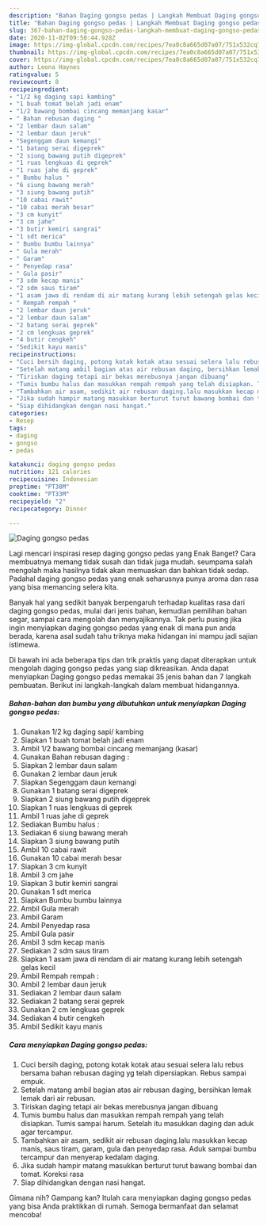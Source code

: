 ```yaml
---
description: "Bahan Daging gongso pedas | Langkah Membuat Daging gongso pedas Yang Bisa Manjain Lidah"
title: "Bahan Daging gongso pedas | Langkah Membuat Daging gongso pedas Yang Bisa Manjain Lidah"
slug: 367-bahan-daging-gongso-pedas-langkah-membuat-daging-gongso-pedas-yang-bisa-manjain-lidah
date: 2020-11-02T09:50:44.928Z
image: https://img-global.cpcdn.com/recipes/7ea0c8a665d07a07/751x532cq70/daging-gongso-pedas-foto-resep-utama.jpg
thumbnail: https://img-global.cpcdn.com/recipes/7ea0c8a665d07a07/751x532cq70/daging-gongso-pedas-foto-resep-utama.jpg
cover: https://img-global.cpcdn.com/recipes/7ea0c8a665d07a07/751x532cq70/daging-gongso-pedas-foto-resep-utama.jpg
author: Leona Haynes
ratingvalue: 5
reviewcount: 8
recipeingredient:
- "1/2 kg daging sapi kambing"
- "1 buah tomat belah jadi enam"
- "1/2 bawang bombai cincang memanjang kasar"
- " Bahan rebusan daging "
- "2 lembar daun salam"
- "2 lembar daun jeruk"
- "Segenggam daun kemangi"
- "1 batang serai digeprek"
- "2 siung bawang putih digeprek"
- "1 ruas lengkuas di geprek"
- "1 ruas jahe di geprek"
- " Bumbu halus "
- "6 siung bawang merah"
- "3 siung bawang putih"
- "10 cabai rawit"
- "10 cabai merah besar"
- "3 cm kunyit"
- "3 cm jahe"
- "3 butir kemiri sangrai"
- "1 sdt merica"
- " Bumbu bumbu lainnya"
- " Gula merah"
- " Garam"
- " Penyedap rasa"
- " Gula pasir"
- "3 sdm kecap manis"
- "2 sdm saus tiram"
- "1 asam jawa di rendam di air matang kurang lebih setengah gelas kecil"
- " Rempah rempah "
- "2 lembar daun jeruk"
- "2 lembar daun salam"
- "2 batang serai geprek"
- "2 cm lengkuas geprek"
- "4 butir cengkeh"
- "Sedikit kayu manis"
recipeinstructions:
- "Cuci bersih daging, potong kotak kotak atau sesuai selera lalu rebus bersama bahan rebusan daging yg telah dipersiapkan. Rebus sampai empuk."
- "Setelah matang ambil bagian atas air rebusan daging, bersihkan lemak lemak dari air rebusan."
- "Tiriskan daging tetapi air bekas merebusnya jangan dibuang"
- "Tumis bumbu halus dan masukkan rempah rempah yang telah disiapkan. Tumis sampai harum. Setelah itu masukkan daging dan aduk agar tercampur."
- "Tambahkan air asam, sedikit air rebusan daging.lalu masukkan kecap manis, saus tiram, garam, gula dan penyedap rasa. Aduk sampai bumbu tercampur dan menyerap kedalam daging."
- "Jika sudah hampir matang masukkan berturut turut bawang bombai dan tomat. Koreksi rasa"
- "Siap dihidangkan dengan nasi hangat."
categories:
- Resep
tags:
- daging
- gongso
- pedas

katakunci: daging gongso pedas 
nutrition: 121 calories
recipecuisine: Indonesian
preptime: "PT38M"
cooktime: "PT33M"
recipeyield: "2"
recipecategory: Dinner

---
```



![Daging gongso pedas](https://img-global.cpcdn.com/recipes/7ea0c8a665d07a07/751x532cq70/daging-gongso-pedas-foto-resep-utama.jpg)

Lagi mencari inspirasi resep daging gongso pedas yang Enak Banget? Cara membuatnya memang tidak susah dan tidak juga mudah. seumpama salah mengolah maka hasilnya tidak akan memuaskan dan bahkan tidak sedap. Padahal daging gongso pedas yang enak seharusnya punya aroma dan rasa yang bisa memancing selera kita.

Banyak hal yang sedikit banyak berpengaruh terhadap kualitas rasa dari daging gongso pedas, mulai dari jenis bahan, kemudian pemilihan bahan segar, sampai cara mengolah dan menyajikannya. Tak perlu pusing jika ingin menyiapkan daging gongso pedas yang enak di mana pun anda berada, karena asal sudah tahu triknya maka hidangan ini mampu jadi sajian istimewa.




Di bawah ini ada beberapa tips dan trik praktis yang dapat diterapkan untuk mengolah daging gongso pedas yang siap dikreasikan. Anda dapat menyiapkan Daging gongso pedas memakai 35 jenis bahan dan 7 langkah pembuatan. Berikut ini langkah-langkah dalam membuat hidangannya.

<!--inarticleads1-->

##### Bahan-bahan dan bumbu yang dibutuhkan untuk menyiapkan Daging gongso pedas:

1. Gunakan 1/2 kg daging sapi/ kambing
1. Siapkan 1 buah tomat belah jadi enam
1. Ambil 1/2 bawang bombai cincang memanjang (kasar)
1. Gunakan  Bahan rebusan daging :
1. Siapkan 2 lembar daun salam
1. Gunakan 2 lembar daun jeruk
1. Siapkan Segenggam daun kemangi
1. Gunakan 1 batang serai digeprek
1. Siapkan 2 siung bawang putih digeprek
1. Siapkan 1 ruas lengkuas di geprek
1. Ambil 1 ruas jahe di geprek
1. Sediakan  Bumbu halus :
1. Sediakan 6 siung bawang merah
1. Siapkan 3 siung bawang putih
1. Ambil 10 cabai rawit
1. Gunakan 10 cabai merah besar
1. Siapkan 3 cm kunyit
1. Ambil 3 cm jahe
1. Siapkan 3 butir kemiri sangrai
1. Gunakan 1 sdt merica
1. Siapkan  Bumbu bumbu lainnya
1. Ambil  Gula merah
1. Ambil  Garam
1. Ambil  Penyedap rasa
1. Ambil  Gula pasir
1. Ambil 3 sdm kecap manis
1. Sediakan 2 sdm saus tiram
1. Siapkan 1 asam jawa di rendam di air matang kurang lebih setengah gelas kecil
1. Ambil  Rempah rempah :
1. Ambil 2 lembar daun jeruk
1. Sediakan 2 lembar daun salam
1. Sediakan 2 batang serai geprek
1. Gunakan 2 cm lengkuas geprek
1. Sediakan 4 butir cengkeh
1. Ambil Sedikit kayu manis




<!--inarticleads2-->

##### Cara menyiapkan Daging gongso pedas:

1. Cuci bersih daging, potong kotak kotak atau sesuai selera lalu rebus bersama bahan rebusan daging yg telah dipersiapkan. Rebus sampai empuk.
1. Setelah matang ambil bagian atas air rebusan daging, bersihkan lemak lemak dari air rebusan.
1. Tiriskan daging tetapi air bekas merebusnya jangan dibuang
1. Tumis bumbu halus dan masukkan rempah rempah yang telah disiapkan. Tumis sampai harum. Setelah itu masukkan daging dan aduk agar tercampur.
1. Tambahkan air asam, sedikit air rebusan daging.lalu masukkan kecap manis, saus tiram, garam, gula dan penyedap rasa. Aduk sampai bumbu tercampur dan menyerap kedalam daging.
1. Jika sudah hampir matang masukkan berturut turut bawang bombai dan tomat. Koreksi rasa
1. Siap dihidangkan dengan nasi hangat.




Gimana nih? Gampang kan? Itulah cara menyiapkan daging gongso pedas yang bisa Anda praktikkan di rumah. Semoga bermanfaat dan selamat mencoba!
